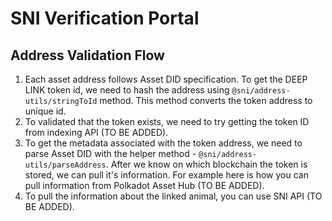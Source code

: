 # SNI Verification Portal

## Address Validation Flow

1. Each asset address follows Asset DID specification. To get the DEEP LINK token id, we need to hash the address using `@sni/address-utils/stringToId` method. This method converts the token address to unique id.
2. To validated that the token exists, we need to try getting the token ID from indexing API (TO BE ADDED).
3. To get the metadata associated with the token address, we need to parse Asset DID with the helper method - `@sni/address-utils/parseAddress`. After we know on which blockchain the token is stored, we can pull it's information. For example here is how you can pull information from Polkadot Asset Hub (TO BE ADDED).
4. To pull the information about the linked animal, you can use SNI API (TO BE ADDED).
